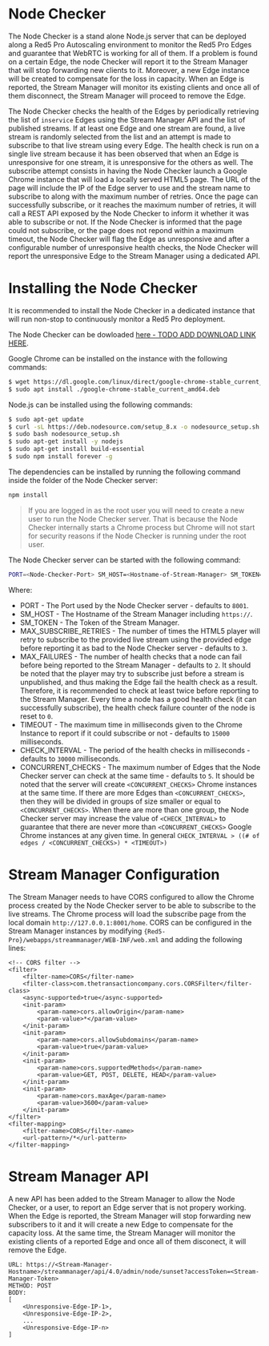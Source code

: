 # Node Checker 
The Node Checker is a stand alone Node.js server that can be deployed along a Red5 Pro Autoscaling environment to monitor the Red5 Pro Edges and guarantee that WebRTC is working for all of them. If a problem is found on a certain Edge, the node Checker will report it to the Stream Manager that will stop forwarding new clients to it. Moreover, a new Edge instance will be created to compensate for the loss in capacity. When an Edge is reported, the Stream Manager will monitor its existing clients and once all of them disconnect, the Stream Manager will proceed to remove the Edge.  

The Node Checker checks the health of the Edges by periodically retrieving the list of `inservice` Edges using the Stream Manager API and the list of published streams. If at least one Edge and one stream are found, a live stream is randomly selected from the list and an attempt is made to subscribe to that live stream using every Edge. The health check is run on a single live stream because it has been observed that when an Edge is unresponsive for one stream, it is unresponsive for the others as well. The subscribe attempt consists in having the Node Checker launch a Google Chrome instance that will load a locally served HTML5 page. The URL of the page will include the IP of the Edge server to use and the stream name to subscribe to along with the maximum number of retries. Once the page can successfully subscribe, or it reaches the maximum number of retries, it will call a REST API exposed by the Node Checker to inform it whether it was able to subscribe or not. If the Node Checker is informed that the page could not subscribe, or the page does not repond within a maximum timeout, the Node Checker will flag the Edge as unresponsive and after a configurable number of unresponsive health checks, the Node Checker will report the unresponsive Edge to the Stream Manager using a dedicated API.

# Installing the Node Checker

It is recommended to install the Node Checker in a dedicated instance that will run non-stop to continuously monitor a Red5 Pro deployment. 

The Node Checker can be dowloaded [here - TODO ADD DOWNLOAD LINK HERE](). 

Google Chrome can be installed on the instance with the following commands:
```sh 
$ wget https://dl.google.com/linux/direct/google-chrome-stable_current_amd64.deb
$ sudo apt install ./google-chrome-stable_current_amd64.deb
```

Node.js can be installed using the following commands:
```sh
$ sudo apt-get update
$ curl -sL https://deb.nodesource.com/setup_8.x -o nodesource_setup.sh
$ sudo bash nodesource_setup.sh
$ sudo apt-get install -y nodejs
$ sudo apt-get install build-essential
$ sudo npm install forever -g
```

The dependencies can be installed by running the following command inside the folder of the Node Checker server:
```sh
npm install
```

> If you are logged in as the root user you will need to create a new user to run the Node Checker server. That is because the Node Checker internally starts a Chrome process but Chrome will not start for security reasons if the Node Checker is running under the root user. 

The Node Checker server can be started with the following command:
```sh
PORT=<Node-Checker-Port> SM_HOST=<Hostname-of-Stream-Manager> SM_TOKEN=<Token-Of-Stream-Manager> MAX_SUBSCRIBE_RETRIES=<Max-Retries> MAX_FAILURES=<Max-Failures> CHECK_INTERVAL=<Check-Interval> TIMEOUT=<Timeout> CONCURRENT_CHECKS=<Concurrent-Checks> forever start index.js
```

Where:
* PORT - The Port used by the Node Checker server - defaults to `8001`.
* SM_HOST - The Hostname of the Stream Manager including `https://`.
* SM_TOKEN - The Token of the Stream Manager.
* MAX_SUBSCRIBE_RETRIES - The number of times the HTML5 player will retry to subscribe to the provided live stream using the provided edge before reporting it as bad to the Node Checker server - defaults to `3`.
* MAX_FAILURES - The number of health checks that a node can fail before being reported to the Stream Manager - defaults to `2`. It should be noted that the player may try to subscribe just before a stream is unpublished, and thus making the Edge fail the health check as a result. Therefore, it is recommended to check at least twice before reporting to the Stream Manager. Every time a node has a good health check (it can successfully subscribe), the health check failure counter of the node is reset to `0`.
* TIMEOUT - The maximum time in milliseconds given to the Chrome Instance to report if it could subscribe or not - defaults to `15000` milliseconds. 
* CHECK_INTERVAL - The period of the health checks in milliseconds - defaults to `30000` milliseconds.
* CONCURRENT_CHECKS - The maximum number of Edges that the Node Checker server can check at the same time - defaults to `5`. It should be noted that the server will create `<CONCURRENT_CHECKS>` Chrome instances at the same time. If there are more Edges than `<CONCURRENT_CHECKS>`, then they will be divided in groups of size smaller or equal to `<CONCURRENT_CHECKS>`. When there are more than one group, the Node Checker server may increase the value of `<CHECK_INTERVAL>` to guarantee that there are never more than `<CONCURRENT_CHECKS>` Google Chrome instances at any given time. In general `CHECK_INTERVAL > ((# of edges / <CONCURRENT_CHECKS>) * <TIMEOUT>)`

# Stream Manager Configuration

The Stream Manager needs to have CORS configured to allow the Chrome process created by the Node Checker server to be able to subscribe to the live streams. The Chrome process will load the subscribe page from the local domain `http://127.0.0.1:8001/home`. CORS can be configured in the Stream Manager instances by modifying `{Red5-Pro}/webapps/streammanager/WEB-INF/web.xml` and adding the following lines:
```
<!-- CORS filter -->
<filter>
    <filter-name>CORS</filter-name>
    <filter-class>com.thetransactioncompany.cors.CORSFilter</filter-class>
    <async-supported>true</async-supported>
    <init-param>
        <param-name>cors.allowOrigin</param-name>
        <param-value>*</param-value>
    </init-param>
    <init-param>
        <param-name>cors.allowSubdomains</param-name>
        <param-value>true</param-value>
    </init-param>
    <init-param>
        <param-name>cors.supportedMethods</param-name>
        <param-value>GET, POST, DELETE, HEAD</param-value>
    </init-param>
    <init-param>
        <param-name>cors.maxAge</param-name>
        <param-value>3600</param-value>
    </init-param>
</filter>
<filter-mapping>
    <filter-name>CORS</filter-name>
    <url-pattern>/*</url-pattern>
</filter-mapping>
```

# Stream Manager API
A new API has been added to the Stream Manager to allow the Node Checker, or a user, to report an Edge server that is not propery working. When the Edge is reported, the Stream Manager will stop forwarding new subscribers to it and it will create a new Edge to compensate for the capacity loss. At the same time, the Stream Manager will monitor the existing clients of a reported Edge and once all of them disconect, it will remove the Edge. 

```
URL: https://<Stream-Manager-Hostname>/streammanager/api/4.0/admin/node/sunset?accessToken=<Stream-Manager-Token>
METHOD: POST
BODY:
[
    <Unresponsive-Edge-IP-1>,
    <Unresponsive-Edge-IP-2>,
    ...
    <Unresponsive-Edge-IP-n>
]
```
